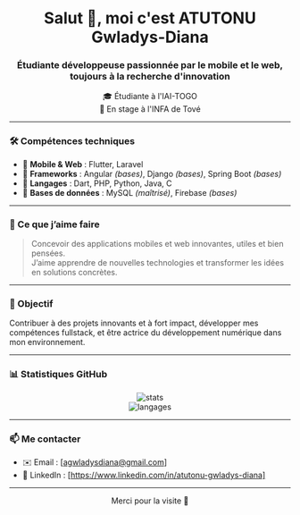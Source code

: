 <h1 align="center">Salut 👋, moi c'est ATUTONU Gwladys-Diana</h1>
<h3 align="center">Étudiante développeuse passionnée par le mobile et le web, toujours à la recherche d'innovation</h3>

<p align="center">
  🎓 Étudiante à l'IAI-TOGO <br/>
  💼 En stage à l'INFA de Tové
</p>

---

### 🛠️ Compétences techniques

- 🔹 **Mobile & Web** : Flutter, Laravel  
- 🔸 **Frameworks** : Angular *(bases)*, Django *(bases)*, Spring Boot *(bases)*  
- 🔹 **Langages** : Dart, PHP, Python, Java, C  
- 🔸 **Bases de données** : MySQL *(maîtrisé)*, Firebase *(bases)*  

---

### 🚀 Ce que j’aime faire

> Concevoir des applications mobiles et web innovantes, utiles et bien pensées.  
> J’aime apprendre de nouvelles technologies et transformer les idées en solutions concrètes.

---

### 🎯 Objectif

Contribuer à des projets innovants et à fort impact, développer mes compétences fullstack, et être actrice du développement numérique dans mon environnement.

---

### 📊 Statistiques GitHub

<p align="center">
  <img src="https://github-readme-stats.vercel.app/api?username=Gwladys-Diana&show_icons=true&theme=radical" alt="stats" />
  <br/>
  <img src="https://github-readme-stats.vercel.app/api/top-langs/?username=Gwladys-Diana&layout=compact&theme=radical" alt="langages" />
</p>

---

### 📫 Me contacter

- ✉️ Email : [agwladysdiana@gmail.com]
- 🔗 LinkedIn : [https://www.linkedin.com/in/atutonu-gwladys-diana]

---

<p align="center">
  Merci pour la visite 💚
</p>
